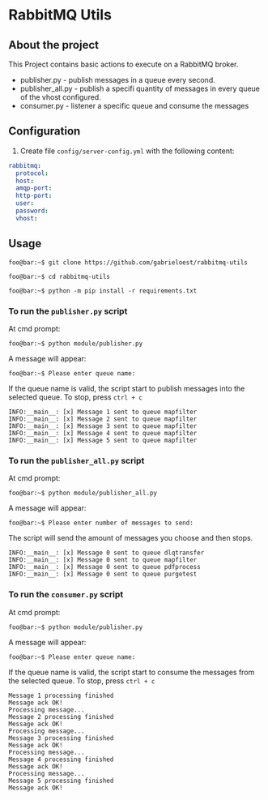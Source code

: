 
# RabbitMQ Utils

## About the project
This Project contains basic actions to execute on a RabbitMQ broker.
  * publisher.py - publish messages in a queue every second.
  * publisher_all.py - publish a specifi quantity of messages in every queue of the vhost configured.
  * consumer.py - listener a specific queue and consume the messages

## Configuration
1. Create file `config/server-config.yml` with the following content:
```yaml
rabbitmq:
  protocol:
  host:
  amqp-port:
  http-port:
  user:
  password:
  vhost:
```

## Usage
```console
foo@bar:~$ git clone https://github.com/gabrieloest/rabbitmq-utils
```
```console
foo@bar:~$ cd rabbitmq-utils
```
```console
foo@bar:~$ python -m pip install -r requirements.txt
```

### To run the `publisher.py` script
At cmd prompt:
```console
foo@bar:~$ python module/publisher.py
```
A message will appear:
```console
foo@bar:~$ Please enter queue name:
```
If the queue name is valid, the script start to publish messages into the selected queue. To stop, press `ctrl + c`
```console
INFO:__main__: [x] Message 1 sent to queue mapfilter
INFO:__main__: [x] Message 2 sent to queue mapfilter
INFO:__main__: [x] Message 3 sent to queue mapfilter
INFO:__main__: [x] Message 4 sent to queue mapfilter
INFO:__main__: [x] Message 5 sent to queue mapfilter
```

### To run the `publisher_all.py` script
At cmd prompt:
```console
foo@bar:~$ python module/publisher_all.py
```
A message will appear:
```console
foo@bar:~$ Please enter number of messages to send:
```
The script will send the amount of messages you choose and then stops.
```console
INFO:__main__: [x] Message 0 sent to queue dlqtransfer
INFO:__main__: [x] Message 0 sent to queue mapfilter
INFO:__main__: [x] Message 0 sent to queue pdfprocess
INFO:__main__: [x] Message 0 sent to queue purgetest
```

### To run the `consumer.py` script
At cmd prompt:
```console
foo@bar:~$ python module/publisher.py
```
A message will appear:
```console
foo@bar:~$ Please enter queue name:
```
If the queue name is valid, the script start to consume the messages from the selected queue. To stop, press `ctrl + c`
```console
Message 1 processing finished
Message ack OK!
Processing message...
Message 2 processing finished
Message ack OK!
Processing message...
Message 3 processing finished
Message ack OK!
Processing message...
Message 4 processing finished
Message ack OK!
Processing message...
Message 5 processing finished
Message ack OK!
```
